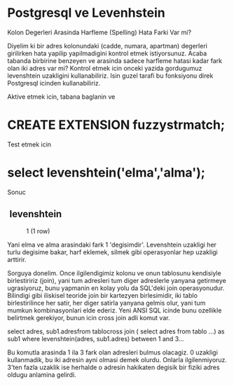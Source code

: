 # Postgresql ve Levenhstein

Kolon Degerleri Arasinda Harfleme (Spelling) Hata Farki Var mi?

Diyelim ki bir adres kolonundaki (cadde, numara, apartman) degerleri
girilirken hata yapilip yapilmadigini kontrol etmek
istiyorsunuz. Acaba tabanda birbirine benzeyen ve arasinda sadece
harfleme hatasi kadar fark olan iki adres var mi? Kontrol etmek icin
onceki yazida gordugumuz levenshtein uzakligini kullanabiliriz. Isin
guzel tarafi bu fonksiyonu direk Postgresql icinden kullanabiliriz.

Aktive etmek icin, tabana baglanin ve

# CREATE EXTENSION fuzzystrmatch;

Test etmek icin

# select levenshtein('elma','alma');

Sonuc

 levenshtein 
-------------
           1
(1 row)

Yani elma ve alma arasindaki fark 1 'degisimdir'. Levenshtein uzakligi
her turlu degisime bakar, harf eklemek, silmek gibi operasyonlar hep
uzakligi arttirir.

Sorguya donelim. Once ilgilendigimiz kolonu ve onun tablosunu
kendisiyle birlestiririz (join), yani tum adresleri tum diger
adreslerle yanyana getirmeye ugrasiyoruz, bunu yapmanin en kolay yolu
da SQL'deki join operasyonudur. Bilindigi gibi iliskisel teoride join
bir kartezyen birlesimidir, iki tablo birlestirilince her satir, her
diger satirla yanyana gelmis olur, yani tum mumkun kombinasyonlari
elde ederiz. Yeni ANSI SQL icinde bunu ozellikle belirtmek gerekiyor,
bunun icin cross join adli komut var.

select adres, sub1.adresfrom tablocross join ( select adres from
tablo ...) as sub1 where levenshtein(adres, sub1.adres) between 1 and
3...

Bu komutla arasinda 1 ila 3 fark olan adresleri bulmus olacagiz. 0
uzakligi kullanmadik, bu iki adresin ayni olmasi demek olurdu. Onlarla
ilgilenmiyoruz. 3'ten fazla uzaklik ise herhalde o adresin hakikaten
degisik bir fiziki adres oldugu anlamina gelirdi. 

